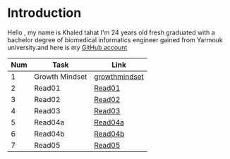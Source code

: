 
# Introduction

Hello , my name is Khaled tahat I'm 24 years old fresh graduated with a bachelor degree of biomedical informatics engineer gained from Yarmouk university.and here is my [GitHub account](KZTahat (github.com))


|Num| Task           | Link                                                                                    |
|---|----------------|-----------------------------------------------------------------------------------------|
|1  | Growth Mindset |  [growthmindset](https://kztahat.github.io/reading-notes/growthmindset "Growth Mindset")|
|2  | Read01         | [Read01](https://kztahat.github.io/reading-notes/Reads/Read01 "Read01")                 |
|3  | Read02         | [Read02](https://kztahat.github.io/reading-notes/Reads/Read02 "Read02")                 |
|4  | Read03         | [Read03](https://kztahat.github.io/reading-notes/Reads/Read03"Read03")                  |
|5  | Read04a        | [Read04a](https://kztahat.github.io/reading-notes/Reads/Read04a "Read04a")              |
|6  | Read04b        | [Read04b](https://kztahat.github.io/reading-notes/Reads/Read04b "Read04b")              |
|7  | Read05         | [Read05](https://kztahat.github.io/reading-notes/Reads/Raed05 "Read05")                |
